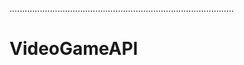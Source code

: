 .........................................................................................
# VideoGameAPI
